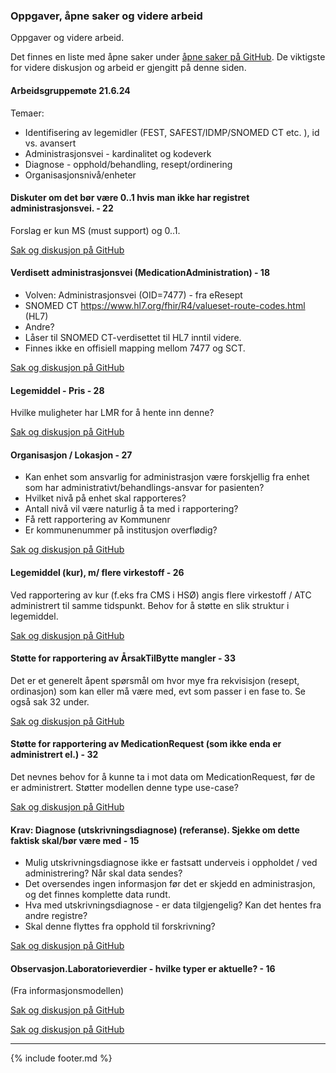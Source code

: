 ### Oppgaver, åpne saker og videre arbeid

Oppgaver og videre arbeid.

Det finnes en liste med åpne saker under [åpne saker på GitHub](https://github.com/HL7Norway/LMDI/issues). De viktigste for videre diskusjon og arbeid er gjengitt på denne siden.

#### Arbeidsgruppemøte 21.6.24

Temaer:

- Identifisering av legemidler (FEST, SAFEST/IDMP/SNOMED CT etc. ), id vs. avansert
- Administrasjonsvei - kardinalitet og kodeverk
- Diagnose - opphold/behandling, resept/ordinering
- Organisasjonsnivå/enheter

#### Diskuter om det bør være 0..1 hvis man ikke har registret administrasjonsvei. - 22

Forslag er kun MS (must support) og 0..1.

[Sak og diskusjon på GitHub](https://github.com/HL7Norway/LMDI/issues/22)

#### Verdisett administrasjonsvei (MedicationAdministration) - 18

- Volven: Administrasjonsvei (OID=7477) - fra eResept
- SNOMED CT https://www.hl7.org/fhir/R4/valueset-route-codes.html (HL7)
- Andre?
- Låser til SNOMED CT-verdisettet til HL7 inntil videre.
- Finnes ikke en offisiell mapping mellom 7477 og SCT.

[Sak og diskusjon på GitHub](https://github.com/HL7Norway/LMDI/issues/18)

#### Legemiddel - Pris - 28

Hvilke muligheter har LMR for å hente inn denne?

[Sak og diskusjon på GitHub](https://github.com/HL7Norway/LMDI/issues/28)

#### Organisasjon / Lokasjon - 27

- Kan enhet som ansvarlig for administrasjon være forskjellig fra enhet som har administrativt/behandlings-ansvar for pasienten?
- Hvilket nivå på enhet skal rapporteres?
- Antall nivå vil være naturlig å ta med i rapportering?
- Få rett rapportering av Kommunenr
- Er kommunenummer på institusjon overflødig?

[Sak og diskusjon på GitHub](https://github.com/HL7Norway/LMDI/issues/27)

#### Legemiddel (kur), m/ flere virkestoff - 26

Ved rapportering av kur (f.eks fra CMS i HSØ) angis flere virkestoff / ATC administrert til samme tidspunkt. Behov for å støtte en slik struktur i legemiddel.

[Sak og diskusjon på GitHub](https://github.com/HL7Norway/LMDI/issues/26)

#### Støtte for rapportering av ÅrsakTilBytte mangler - 33

Det er et generelt åpent spørsmål om hvor mye fra rekvisisjon (resept, ordinasjon) som kan eller må være med, evt som passer i en fase to. Se også sak 32 under. 

[Sak og diskusjon på GitHub](https://github.com/HL7Norway/LMDI/issues/33)

#### Støtte for rapportering av MedicationRequest (som ikke enda er administrert el.) - 32

Det nevnes behov for å kunne ta i mot data om MedicationRequest, før de er administrert.
Støtter modellen denne type use-case?

[Sak og diskusjon på GitHub](https://github.com/HL7Norway/LMDI/issues/32)

#### Krav: Diagnose (utskrivningsdiagnose) (referanse). Sjekke om dette faktisk skal/bør være med - 15

- Mulig utskrivningsdiagnose ikke er fastsatt underveis i oppholdet / ved administrering? Når skal data sendes?
- Det oversendes ingen informasjon før det er skjedd en administrasjon, og det finnes komplette data rundt.
- Hva med utskrivningsdiagnose - er data tilgjengelig? Kan det hentes fra andre registre?
- Skal denne flyttes fra opphold til forskrivning?

[Sak og diskusjon på GitHub](https://github.com/HL7Norway/LMDI/issues/15)

#### Observasjon.Laboratorieverdier - hvilke typer er aktuelle? - 16

(Fra informasjonsmodellen)

[Sak og diskusjon på GitHub](https://github.com/HL7Norway/LMDI/issues/16)




[Sak og diskusjon på GitHub]()


---

{% include footer.md %}

